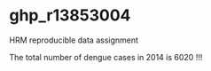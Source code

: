 # ghp_r13853004
HRM reproducible data assignment 

The total number of dengue cases in 2014 is 6020 !!!
